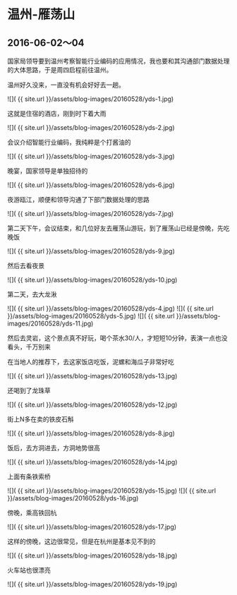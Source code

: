 温州-雁荡山
====================

2016-06-02～04
-----------------------

国家局领导要到温州考察智能行业编码的应用情况，我也要和其沟通部门数据处理的大体思路，于是周四启程前往温州。

温州好久没来，一直没有机会好好去一趟。

![]( {{ site.url }}/assets/blog-images/20160528/yds-1.jpg)

这就是住宿的酒店，刚到时下着大雨

![]( {{ site.url }}/assets/blog-images/20160528/yds-2.jpg)

会议介绍智能行业编码，我纯粹是个打酱油的

![]( {{ site.url }}/assets/blog-images/20160528/yds-3.jpg)

晚宴，国家领导是单独招待的

![]( {{ site.url }}/assets/blog-images/20160528/yds-6.jpg)

夜游瓯江，顺便和领导沟通了下部门数据处理的思路

![]( {{ site.url }}/assets/blog-images/20160528/yds-7.jpg)

第二天下午，会议结束，和几位好友去雁荡山游玩，到了雁荡山已经是傍晚，先吃晚饭

![]( {{ site.url }}/assets/blog-images/20160528/yds-9.jpg)

然后去看夜景

![]( {{ site.url }}/assets/blog-images/20160528/yds-10.jpg)

第二天，去大龙湫

![]( {{ site.url }}/assets/blog-images/20160528/yds-4.jpg)
![]( {{ site.url }}/assets/blog-images/20160528/yds-5.jpg)
![]( {{ site.url }}/assets/blog-images/20160528/yds-11.jpg)

然后去灵岩，这个景点真不好玩，喝个茶水30/人，才短短10分钟，表演一点也没看头，千万别来

在当地人的推荐下，去这家饭店吃饭，泥螺和海瓜子非常好吃

![]( {{ site.url }}/assets/blog-images/20160528/yds-13.jpg)

还喝到了龙珠草

![]( {{ site.url }}/assets/blog-images/20160528/yds-12.jpg)

街上N多在卖的铁皮石斛

![]( {{ site.url }}/assets/blog-images/20160528/yds-8.jpg)

饭后，去方洞进去，方洞地势很高

![]( {{ site.url }}/assets/blog-images/20160528/yds-14.jpg)

上面有条铁索桥

![]( {{ site.url }}/assets/blog-images/20160528/yds-15.jpg)
![]( {{ site.url }}/assets/blog-images/20160528/yds-16.jpg)

傍晚，乘高铁回杭

![]( {{ site.url }}/assets/blog-images/20160528/yds-17.jpg)

这样的傍晚，这边很常见，但是在杭州是基本见不到的

![]( {{ site.url }}/assets/blog-images/20160528/yds-18.jpg)

火车站也很漂亮

![]( {{ site.url }}/assets/blog-images/20160528/yds-19.jpg)

